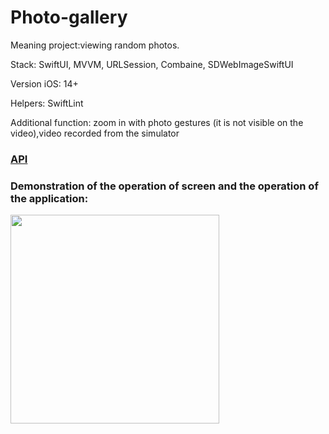 # Photo-gallery

Meaning project:viewing random photos.

Stack: SwiftUI, MVVM, URLSession, Сombaine, SDWebImageSwiftUI

Version iOS: 14+

Helpers: SwiftLint

Additional function: zoom in with photo gestures (it is not visible on the video),video recorded from the simulator

### [API](https://unsplash.com/documentation)

### Demonstration of the operation of screen and the operation of the application:
<img width="334" src="https://github.com/gOweRkrd/Photo-gallery/assets/110721351/02a3c6fe-195b-4956-8030-09348c6158ec">

